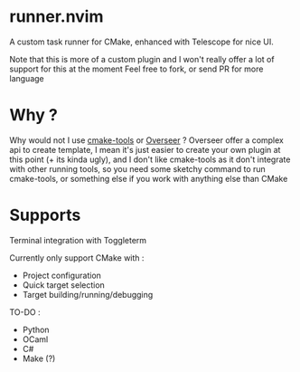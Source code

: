 # runner.nvim
A custom task runner for CMake, enhanced with Telescope for nice UI.

Note that this is more of a custom plugin and I won't really offer a lot of support for this at the moment
Feel free to fork, or send PR for more language 

# Why ?
Why would not I use [cmake-tools](https://github.com/Civitasv/cmake-tools.nvim) or [Overseer](https://github.com/stevearc/overseer.nvim) ?
Overseer offer a complex api to create template, I mean it's just easier to create your own plugin at this point (+ its kinda ugly), and I don't like cmake-tools as
it don't integrate with other running tools, so you need some sketchy command to run cmake-tools, or something else if you work with anything else than CMake

# Supports

Terminal integration with Toggleterm

Currently only support CMake with :
- Project configuration
- Quick target selection
- Target building/running/debugging

TO-DO :
- Python
- OCaml
- C#
- Make (?)

